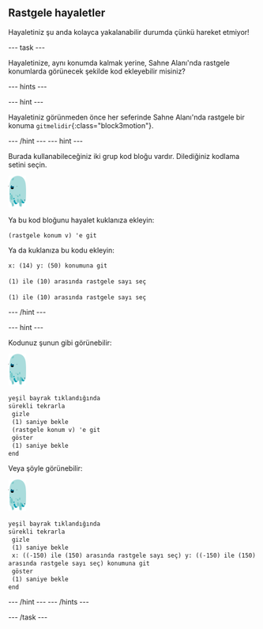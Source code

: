 ## Rastgele hayaletler

Hayaletiniz şu anda kolayca yakalanabilir durumda çünkü hareket etmiyor!

\--- task \---

Hayaletinize, aynı konumda kalmak yerine, Sahne Alanı'nda rastgele konumlarda görünecek şekilde kod ekleyebilir misiniz?

\--- hints \---

\--- hint \---

Hayaletiniz görünmeden önce her seferinde Sahne Alanı'nda rastgele bir konuma `gitmelidir`{:class="block3motion"}.

\--- /hint \--- \--- hint \---

Burada kullanabileceğiniz iki grup kod bloğu vardır. Dilediğiniz kodlama setini seçin.

![hayalet-kuklası](images/ghost-sprite.png)

Ya bu kod bloğunu hayalet kuklanıza ekleyin:

```blocks3
(rastgele konum v) 'e git
```

Ya da kuklanıza bu kodu ekleyin:

```blocks3
x: (14) y: (50) konumuna git

(1) ile (10) arasında rastgele sayı seç

(1) ile (10) arasında rastgele sayı seç
```

\--- /hint \---

\--- hint \---

Kodunuz şunun gibi görünebilir:

![hayalet-kuklası](images/ghost-sprite.png)

```blocks3
yeşil bayrak tıklandığında
sürekli tekrarla 
 gizle
 (1) saniye bekle
 (rastgele konum v) 'e git
 göster
 (1) saniye bekle
end
```

Veya şöyle görünebilir:

![hayalet-kuklası](images/ghost-sprite.png)

```blocks3
yeşil bayrak tıklandığında
sürekli tekrarla 
 gizle
 (1) saniye bekle
 x: ((-150) ile (150) arasında rastgele sayı seç) y: ((-150) ile (150) arasında rastgele sayı seç) konumuna git
 göster
 (1) saniye bekle
end
```

\--- /hint \--- \--- /hints \---

\--- /task \---